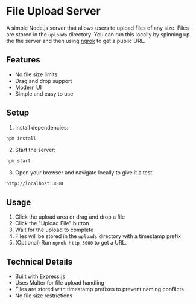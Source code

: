 # File Upload Server

A simple Node.js server that allows users to upload files of any size. Files are stored in the `uploads` directory. You can run this locally by spinning up the the server and then using [ngrok](https://ngrok.com/) to get a public URL.

## Features

- No file size limits
- Drag and drop support
- Modern UI
- Simple and easy to use

## Setup

1. Install dependencies:
```bash
npm install
```

2. Start the server:
```bash
npm start
```

3. Open your browser and navigate locally to give it a test:
```
http://localhost:3000
```

## Usage

1. Click the upload area or drag and drop a file
2. Click the "Upload File" button
3. Wait for the upload to complete
4. Files will be stored in the `uploads` directory with a timestamp prefix
5. (Optional) Run `ngrok http 3000` to get a URL.

## Technical Details

- Built with Express.js
- Uses Multer for file upload handling
- Files are stored with timestamp prefixes to prevent naming conflicts
- No file size restrictions 
